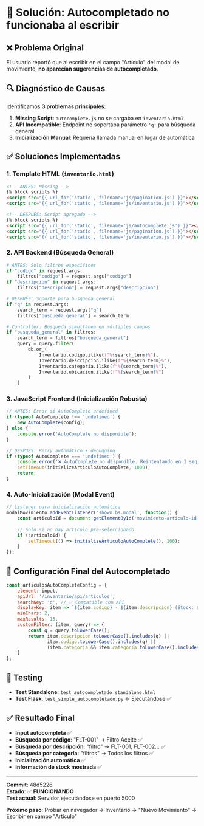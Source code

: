 # 🔧 Solución: Autocompletado no funcionaba al escribir

## ❌ Problema Original
El usuario reportó que al escribir en el campo "Artículo" del modal de movimiento, **no aparecían sugerencias de autocompletado**.

## 🔍 Diagnóstico de Causas
Identificamos **3 problemas principales**:

1. **Missing Script**: `autocomplete.js` no se cargaba en `inventario.html`
2. **API Incompatible**: Endpoint no soportaba parámetro `'q'` para búsqueda general
3. **Inicialización Manual**: Requería llamada manual en lugar de automática

## ✅ Soluciones Implementadas

### 1. **Template HTML** (`inventario.html`)
```html
<!-- ANTES: Missing -->
{% block scripts %}
<script src="{{ url_for('static', filename='js/pagination.js') }}"></script>
<script src="{{ url_for('static', filename='js/inventario.js') }}"></script>

<!-- DESPUÉS: Script agregado -->
{% block scripts %}
<script src="{{ url_for('static', filename='js/autocomplete.js') }}"></script>
<script src="{{ url_for('static', filename='js/pagination.js') }}"></script>
<script src="{{ url_for('static', filename='js/inventario.js') }}"></script>
```

### 2. **API Backend** (Búsqueda General)
```python
# ANTES: Solo filtros específicos
if "codigo" in request.args:
    filtros["codigo"] = request.args["codigo"]
if "descripcion" in request.args:
    filtros["descripcion"] = request.args["descripcion"]

# DESPUÉS: Soporte para búsqueda general
if "q" in request.args:
    search_term = request.args["q"]
    filtros["busqueda_general"] = search_term
```

```python
# Controller: Búsqueda simultánea en múltiples campos
if "busqueda_general" in filtros:
    search_term = filtros["busqueda_general"]
    query = query.filter(
        db.or_(
            Inventario.codigo.ilike(f"%{search_term}%"),
            Inventario.descripcion.ilike(f"%{search_term}%"),
            Inventario.categoria.ilike(f"%{search_term}%"),
            Inventario.ubicacion.ilike(f"%{search_term}%")
        )
    )
```

### 3. **JavaScript Frontend** (Inicialización Robusta)
```javascript
// ANTES: Error si AutoComplete undefined
if (typeof AutoComplete !== 'undefined') {
    new AutoComplete(config);
} else {
    console.error('AutoComplete no disponible');
}

// DESPUÉS: Retry automático + debugging
if (typeof AutoComplete === 'undefined') {
    console.error('❌ AutoComplete no disponible. Reintentando en 1 segundo...');
    setTimeout(initializeArticuloAutoComplete, 1000);
    return;
}
```

### 4. **Auto-Inicialización** (Modal Event)
```javascript
// Listener para inicialización automática
modalMovimiento.addEventListener('shown.bs.modal', function() {
    const articuloId = document.getElementById('movimiento-articulo-id').value;
    
    // Solo si no hay artículo pre-seleccionado
    if (!articuloId) {
        setTimeout(() => initializeArticuloAutoComplete(), 100);
    }
});
```

## 🎯 Configuración Final del Autocompletado
```javascript
const articulosAutoCompleteConfig = {
    element: input,
    apiUrl: '/inventario/api/articulos',
    searchKey: 'q', // ✅ Compatible con API
    displayKey: item => `${item.codigo} - ${item.descripcion} (Stock: ${item.stock_actual})`,
    minChars: 2,
    maxResults: 15,
    customFilter: (item, query) => {
        const q = query.toLowerCase();
        return item.descripcion.toLowerCase().includes(q) ||
               item.codigo.toLowerCase().includes(q) ||
               (item.categoria && item.categoria.toLowerCase().includes(q));
    }
};
```

## 🧪 Testing
- **Test Standalone**: `test_autocompletado_standalone.html` 
- **Test Flask**: `test_simple_autocompletado.py` ← Ejecutándose ✅

## ✅ Resultado Final
- **Input autocompleta** ✅
- **Búsqueda por código**: "FLT-001" → Filtro Aceite ✅
- **Búsqueda por descripción**: "filtro" → FLT-001, FLT-002... ✅  
- **Búsqueda por categoría**: "filtros" → Todos los filtros ✅
- **Inicialización automática** ✅
- **Información de stock mostrada** ✅

---

**Commit**: 48d5226  
**Estado**: ✅ **FUNCIONANDO**  
**Test actual**: Servidor ejecutándose en puerto 5000

**Próximo paso**: Probar en navegador → Inventario → "Nuevo Movimiento" → Escribir en campo "Artículo"